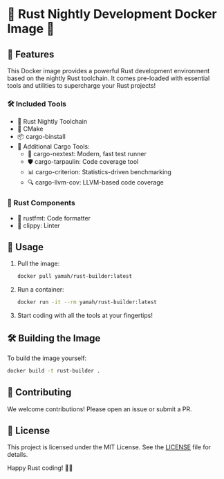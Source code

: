 # 🦀 Rust Nightly Development Docker Image 🐳

## 🚀 Features

This Docker image provides a powerful Rust development environment based on the nightly Rust toolchain. It comes pre-loaded with essential tools and utilities to supercharge your Rust projects!

### 🛠️ Included Tools

- 🦀 Rust Nightly Toolchain
- 🔧 CMake
- 📦 cargo-binstall
- 🧰 Additional Cargo Tools:
  - 🧪 cargo-nextest: Modern, fast test runner
  - 🛡️ cargo-tarpaulin: Code coverage tool
  - 📊 cargo-criterion: Statistics-driven benchmarking
  - 🔍 cargo-llvm-cov: LLVM-based code coverage

### 🔧 Rust Components

- 📝 rustfmt: Code formatter
- 🔬 clippy: Linter

## 🚀 Usage

1. Pull the image:

    ```bash
    docker pull yamah/rust-builder:latest
    ```

2. Run a container:

    ```bash
    docker run -it --rm yamah/rust-builder:latest
    ```

3. Start coding with all the tools at your fingertips!

## 🛠️ Building the Image

To build the image yourself:

```bash
docker build -t rust-builder .
```

## 🤝 Contributing

We welcome contributions! Please open an issue or submit a PR.

## 📄 License

This project is licensed under the MIT License. See the [LICENSE](LICENSE) file for details.

Happy Rust coding! 🦀✨
